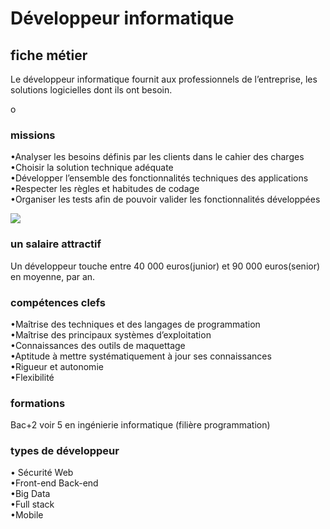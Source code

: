<!DOCTYPE html>
<html>
<head>
  <meta charset="utf-8">
  <h1>Développeur informatique</h1>
  <h2 class="titre1">fiche métier</h2>
  <p id="para_1">Le développeur informatique fournit aux professionnels de
    l’entreprise, les solutions logicielles dont ils ont besoin.</p>o
  
  <h3 class="titre2">missions</h3>
  <p id="para_2">•Analyser les besoins définis par les clients dans
le cahier des charges<br>•Choisir la solution technique adéquate<br> •Développer l’ensemble des fonctionnalités
techniques des applications<br>•Respecter les règles et habitudes de codage<br>•Organiser les tests afin de pouvoir valider les
fonctionnalités développées</p>
  <img src="https://cdn.radiofrance.fr/s3/cruiser-production/2016/06/7373a207-fc98-4533-a68d-2458fccf09c6/838_code.ronstik_ok.webp">
  <h3 class="titre3">un salaire attractif</h3>
  <p id="para_3">Un développeur touche entre 40 000 euros(junior) et 90 000 euros(senior) en moyenne, par an.</p>
  <h3 class="titre4">compétences clefs</h3>
  <p id="para_4">•Maîtrise des techniques et des langages de programmation<br>•Maîtrise des principaux systèmes d’exploitation<br>•Connaissances des outils de maquettage
<br>•Aptitude à mettre systématiquement à jour ses connaissances<br>•Rigueur et autonomie<br>•Flexibilité</p>
  <h3 class="titre5">formations</h3>
  <p id="para_5">Bac+2 voir 5 en ingénierie informatique (filière programmation)</p>
  <h3 class="titre6">types de développeur</h3>
  <p id="para_6">• Sécurité Web<br>•Front-end Back-end<br>•Big Data<br>•Full stack<br>•Mobile</p>
  
  
  
  
  <meta name="viewport" content="width=device-width">
  <title>JS Bin</title>
</head>
<body>

</body>
</html>